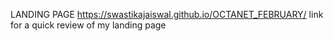 LANDING PAGE
https://swastikajaiswal.github.io/OCTANET_FEBRUARY/ link for a quick review of my landing page

